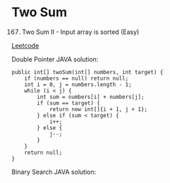 # Two Sum
167. Two Sum II - Input array is sorted (Easy)

[Leetcode](https://leetcode.com/problems/two-sum-ii-input-array-is-sorted/description/)

Double Pointer JAVA solution:

    public int[] twoSum(int[] numbers, int target) {
        if (numbers == null) return null;
        int i = 0, j = numbers.length - 1;
        while (i < j) {
            int sum = numbers[i] + numbers[j];
            if (sum == target) {
                return new int[]{i + 1, j + 1};
            } else if (sum < target) {
                i++;
            } else {
                j--;
            }
        }
        return null;
    }

Binary Search JAVA solution:

